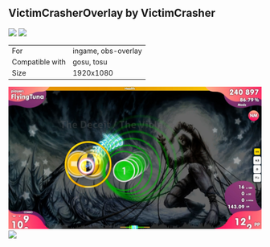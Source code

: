 ## VictimCrasherOverlay by VictimCrasher

<a href="https://osuck.link/redirect/https://github.com/cyperdark/osu-counters/releases/download/1.0/victimcrasheroverlay.by.victimcrasher.v1.0.zip" target="_blank"><img height="35" src="https://img.shields.io/badge/Download_PP_Counter-67A564?style=for-the-badge&logo=cloud&logoColor=white" /></a>  <a href="https://github.com/VictimCrasher" target="_blank"><img height="35" src="https://img.shields.io/badge/github-000000?style=for-the-badge&logo=github&logoColor=white" /></a>  

|||
| ------------- | ------------- |
| For | ingame, obs-overlay |
| Compatible with | gosu, tosu |
| Size |  1920x1080 |


<img src="/.github/images/victimcrasheroverlay by victimcrasher.jpg" /> <img src="/.github/gifs/victimcrasheroverlay by victimcrasher.gif" /> 
